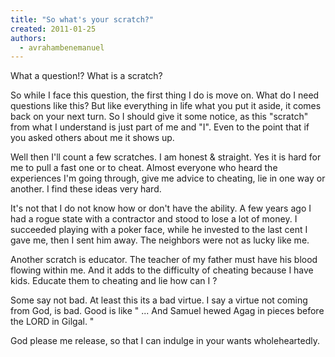 ```yaml
---
title: "So what's your scratch?"
created: 2011-01-25
authors: 
  - avrahambenemanuel
---
```


What a question!? What is a scratch?

So while I face this question, the first thing I do is move on. What do I need questions like this? But like everything in life what you put it aside, it comes back on your next turn. So I should give it some notice, as this "scratch" from what I understand is just part of me and "I". Even to the point that if you asked others about me it shows up.

Well then I'll count a few scratches. I am honest & straight. Yes it is hard for me to pull a fast one or to cheat. Almost everyone who heard the experiences I'm going through, give me advice to cheating, lie in one way or another. I find these ideas very hard.

It's not that I do not know how or don't have the ability. A few years ago I had a rogue state with a contractor and stood to lose a lot of money. I succeeded playing with a poker face, while he invested to the last cent I gave me, then I sent him away. The neighbors were not as lucky like me.

Another scratch is educator. The teacher of my father must have his blood flowing within me. And it adds to the difficulty of cheating because I have kids. Educate them to cheating and lie how can I ?

Some say not bad. At least this its a bad virtue. I say a virtue not coming from God, is bad. Good is like " ... And Samuel hewed Agag in pieces before the LORD in Gilgal. "

God please me release, so that I can indulge in your wants wholeheartedly.
